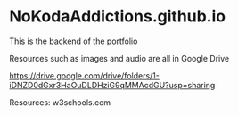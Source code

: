 # NoKodaAddictions.github.io

This is the backend of the portfolio

Resources such as images and audio are all in Google Drive

https://drive.google.com/drive/folders/1-iDNZD0dGxr3HaOuDLDHziG9qMMAcdGU?usp=sharing

Resources: w3schools.com
